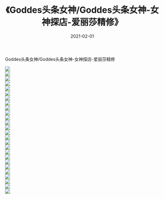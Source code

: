 ﻿---
layout: post
title:  《Goddes头条女神/Goddes头条女神-女神探店-爱丽莎精修》
date:   2021-02-01
img: http://img.660000.xyz/Sharelink/网络美图/2021/Goddes头条女神/Goddes头条女神-女神探店-爱丽莎精修/000.jpg
categories: [美女, 清纯, 唯美]
---

Goddes头条女神/Goddes头条女神-女神探店-爱丽莎精修

 ![](http://img.660000.xyz/Sharelink/网络美图/2021/Goddes头条女神/Goddes头条女神-女神探店-爱丽莎精修/001.jpg) <br>![](http://img.660000.xyz/Sharelink/网络美图/2021/Goddes头条女神/Goddes头条女神-女神探店-爱丽莎精修/002.jpg) <br>![](http://img.660000.xyz/Sharelink/网络美图/2021/Goddes头条女神/Goddes头条女神-女神探店-爱丽莎精修/003.jpg) <br>![](http://img.660000.xyz/Sharelink/网络美图/2021/Goddes头条女神/Goddes头条女神-女神探店-爱丽莎精修/004.jpg) <br>![](http://img.660000.xyz/Sharelink/网络美图/2021/Goddes头条女神/Goddes头条女神-女神探店-爱丽莎精修/005.jpg) <br>![](http://img.660000.xyz/Sharelink/网络美图/2021/Goddes头条女神/Goddes头条女神-女神探店-爱丽莎精修/006.jpg) <br>![](http://img.660000.xyz/Sharelink/网络美图/2021/Goddes头条女神/Goddes头条女神-女神探店-爱丽莎精修/007.jpg) <br>![](http://img.660000.xyz/Sharelink/网络美图/2021/Goddes头条女神/Goddes头条女神-女神探店-爱丽莎精修/008.jpg) <br>![](http://img.660000.xyz/Sharelink/网络美图/2021/Goddes头条女神/Goddes头条女神-女神探店-爱丽莎精修/009.jpg) <br>![](http://img.660000.xyz/Sharelink/网络美图/2021/Goddes头条女神/Goddes头条女神-女神探店-爱丽莎精修/010.jpg) <br>![](http://img.660000.xyz/Sharelink/网络美图/2021/Goddes头条女神/Goddes头条女神-女神探店-爱丽莎精修/011.jpg) <br>![](http://img.660000.xyz/Sharelink/网络美图/2021/Goddes头条女神/Goddes头条女神-女神探店-爱丽莎精修/012.jpg) <br>![](http://img.660000.xyz/Sharelink/网络美图/2021/Goddes头条女神/Goddes头条女神-女神探店-爱丽莎精修/013.jpg) <br>![](http://img.660000.xyz/Sharelink/网络美图/2021/Goddes头条女神/Goddes头条女神-女神探店-爱丽莎精修/014.jpg) <br>![](http://img.660000.xyz/Sharelink/网络美图/2021/Goddes头条女神/Goddes头条女神-女神探店-爱丽莎精修/015.jpg) <br>![](http://img.660000.xyz/Sharelink/网络美图/2021/Goddes头条女神/Goddes头条女神-女神探店-爱丽莎精修/016.jpg) <br>![](http://img.660000.xyz/Sharelink/网络美图/2021/Goddes头条女神/Goddes头条女神-女神探店-爱丽莎精修/017.jpg) <br>![](http://img.660000.xyz/Sharelink/网络美图/2021/Goddes头条女神/Goddes头条女神-女神探店-爱丽莎精修/018.jpg) <br>![](http://img.660000.xyz/Sharelink/网络美图/2021/Goddes头条女神/Goddes头条女神-女神探店-爱丽莎精修/019.jpg) <br>![](http://img.660000.xyz/Sharelink/网络美图/2021/Goddes头条女神/Goddes头条女神-女神探店-爱丽莎精修/020.jpg) <br>![](http://img.660000.xyz/Sharelink/网络美图/2021/Goddes头条女神/Goddes头条女神-女神探店-爱丽莎精修/021.jpg) <br>![](http://img.660000.xyz/Sharelink/网络美图/2021/Goddes头条女神/Goddes头条女神-女神探店-爱丽莎精修/022.jpg) <br>![](http://img.660000.xyz/Sharelink/网络美图/2021/Goddes头条女神/Goddes头条女神-女神探店-爱丽莎精修/023.jpg) <br>![](http://img.660000.xyz/Sharelink/网络美图/2021/Goddes头条女神/Goddes头条女神-女神探店-爱丽莎精修/024.jpg) <br>![](http://img.660000.xyz/Sharelink/网络美图/2021/Goddes头条女神/Goddes头条女神-女神探店-爱丽莎精修/025.jpg) <br>![](http://img.660000.xyz/Sharelink/网络美图/2021/Goddes头条女神/Goddes头条女神-女神探店-爱丽莎精修/026.jpg) <br>